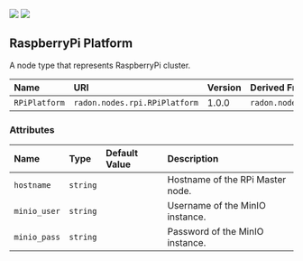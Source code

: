 ![](https://img.shields.io/badge/Status:-RELEASED-green)
![](https://img.shields.io/badge/%20-DEPLOYABLE-blueviolet)

## RaspberryPi Platform

A node type that represents RaspberryPi cluster.

| Name | URI | Version | Derived From |
|:---- |:--- |:------- |:------------ |
| `RPiPlatform` | `radon.nodes.rpi.RPiPlatform` | 1.0.0 | `radon.nodes.abstract.CloudPlatform` |

### Attributes

| Name | Type | Default Value | Description |
|:---- |:---- |:------------- |:----------- |
| `hostname` | `string` |   | Hostname of the RPi Master node. |
| `minio_user` | `string` |   | Username of the MinIO instance. |
| `minio_pass` | `string` |   | Password of the MinIO instance. |


